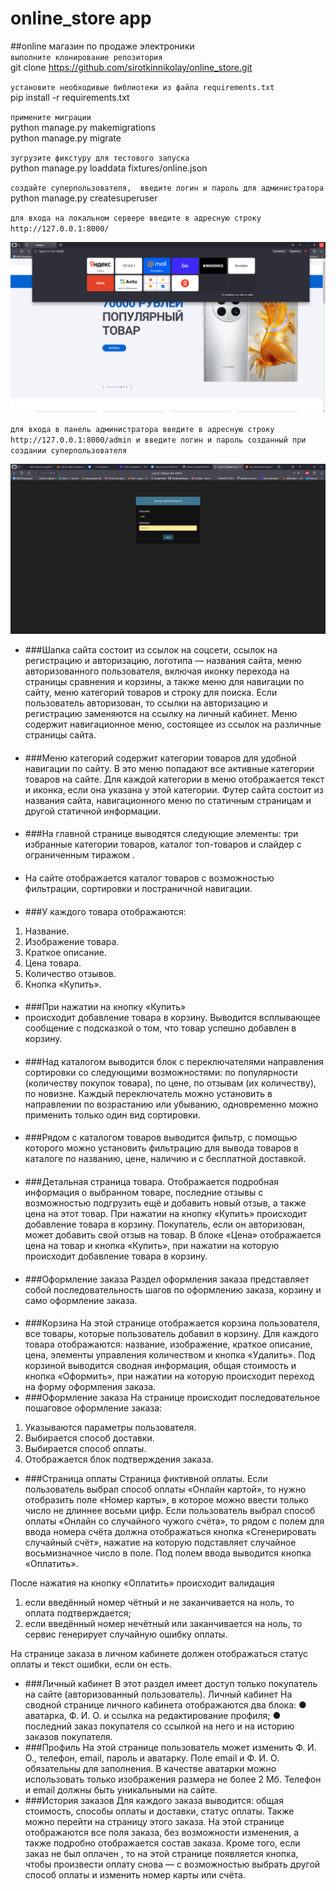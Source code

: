 # online_store app
##online магазин по продаже электроники\
``выполните клонирование репозитория``\
git clone https://github.com/sirotkinnikolay/online_store.git

``установите необходивые библиотеки из файла requirements.txt``\
pip install -r requirements.txt

``примените миграции``\
python manage.py makemigrations\
python manage.py migrate

``зугрузите фикстуру для тестового запуска``\
python manage.py loaddata fixtures/online.json

``создайте суперпользователя,  введите логин и пароль для администратора ``\
python manage.py createsuperuser

``для входа на локальном сервере введите в адресную строку http://127.0.0.1:8000/ ``

![img_3.png](img_3.png)

``для входа в панель администратора введите в адресную строку http://127.0.0.1:8000/admin и введите
логин и пароль созданный при создании суперпользователя ``

![img_4.png](img_4.png)

- ###Шапка сайта 
состоит из ссылок на соцсети, ссылок на регистрацию и
авторизацию, логотипа — названия сайта, меню авторизованного пользователя,
включая иконку перехода на страницы сравнения и корзины, а также меню
для навигации по сайту, меню категорий товаров и строку для поиска.
Если пользователь авторизован, то ссылки на авторизацию и регистрацию
заменяются на ссылку на личный кабинет.
Меню содержит навигационное меню, состоящее из ссылок на различные
страницы сайта.
####
- ###Меню категорий
содержит категории товаров для удобной навигации по сайту.
В это меню попадают все активные категории товаров на сайте. Для каждой категории
в меню отображается текст и иконка, если она указана у этой категории.
Футер сайта состоит из названия сайта, навигационного меню по статичным
страницам и другой статичной информации.
####
- ###На главной странице выводятся следующие элементы:
три избранные категории товаров, каталог топ-товаров и слайдер
с ограниченным тиражом .
####
- На сайте отображается каталог товаров с возможностью фильтрации,
сортировки и постраничной навигации. 
####
- ###У каждого товара отображаются:
1. Название.
2. Изображение товара.
3. Краткое описание.
4. Цена товара.
5. Количество отзывов.
6. Кнопка «Купить».
####
- ###При нажатии на кнопку «Купить»
- происходит добавление товара в корзину.
Выводится всплывающее сообщение с подсказкой о том, что товар успешно добавлен
в корзину.
####
- ###Над каталогом
выводится блок с переключателями направления сортировки
со следующими возможностями: по популярности (количеству покупок товара),
по цене, по отзывам (их количеству), по новизне. Каждый переключатель можно
установить в направлении по возрастанию или убыванию, одновременно можно
применить только один вид сортировки.
####
- ###Рядом с каталогом товаров
выводится фильтр, с помощью которого можно
установить фильтрацию для вывода товаров в каталоге по названию, цене, наличию и 
с бесплатной доставкой.
####
- ###Детальная страница товара.
Отображается подробная информация о выбранном товаре, последние отзывы
с возможностью подгрузить ещё и добавить новый отзыв, а также цена на этот товар.
При нажатии на кнопку «Купить» происходит добавление товара в корзину.
Покупатель, если он авторизован, может добавить свой отзыв на товар.
В блоке «Цена» отображается цена на товар и кнопка «Купить», при нажатии
на которую происходит добавление товара в корзину.
####
- ###Оформление заказа
Раздел оформления заказа представляет собой последовательность шагов
по оформлению заказа, корзину и само оформление заказа.
####
- ###Корзина
На этой странице отображается корзина пользователя, все товары, которые
пользователь добавил в корзину. Для каждого товара
отображаются: название, изображение, краткое описание, цена, элементы управления
количеством и кнопка «Удалить».
Под корзиной выводится сводная информация, общая стоимость и кнопка
«Оформить», при нажатии на которую происходит переход на форму оформления заказа.
- ###Оформление заказа
На странице происходит последовательное пошаговое оформление заказа:
1. Указываются параметры пользователя.
2. Выбирается способ доставки.
3. Выбирается способ оплаты.
4. Отображается блок подтверждения заказа.

- ###Страница оплаты
Страница фиктивной оплаты.
Если пользователь выбрал способ оплаты «Онлайн картой», то нужно
отобразить поле «Номер карты», в которое можно ввести только число не длиннее
восьми цифр.
Если пользователь выбрал способ оплаты «Онлайн со случайного чужого
счёта», то рядом с полем для ввода номера счёта должна отображаться кнопка
«Сгенерировать случайный счёт», нажатие на которую подставляет случайное
восьмизначное число в поле.
Под полем ввода выводится кнопка «Оплатить».

После нажатия на кнопку «Оплатить» происходит валидация

1. если введённый номер чётный и не заканчивается на ноль, то оплата
подтверждается;
2. если введённый номер нечётный или заканчивается на ноль, то сервис
генерирует случайную ошибку оплаты.

На странице заказа в личном кабинете должен отображаться статус оплаты и
текст ошибки, если он есть.

- ###Личный кабинет
В этот раздел имеет доступ только покупатель на сайте (авторизованный
пользователь).
Личный кабинет
На сводной странице личного кабинета отображаются два блока:
● аватарка, Ф. И. О. и ссылка на редактирование профиля;
● последний заказ покупателя со ссылкой на него и на историю заказов
покупателя.
- ###Профиль
На этой странице пользователь может изменить Ф. И. О., телефон, email,
пароль и аватарку.
Поле email и Ф. И. О. обязательны для заполнения. В качестве аватарки можно
использовать только изображения размера не более 2 Мб. Телефон и email должны
быть уникальными на сайте.
- ###История заказов
Для каждого заказа выводится: общая стоимость, способы оплаты
и доставки, статус оплаты. Также можно перейти
на страницу этого заказа. На этой странице отображаются все поля заказа,
без возможности изменения, а также подробно отображается состав заказа. Кроме
того, если заказ не был оплачен , то на этой странице появляется кнопка,
чтобы произвести оплату снова — с возможностью выбрать другой способ оплаты и
изменить номер карты или счёта.